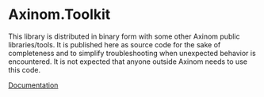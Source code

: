 # Axinom.Toolkit

This library is distributed in binary form with some other Axinom public libraries/tools. It is published here as source code for the sake of completeness and to simplify troubleshooting when unexpected behavior is encountered. It is not expected that anyone outside Axinom needs to use this code.

[Documentation](https://axinom-toolkit-docs.azurewebsites.net/)